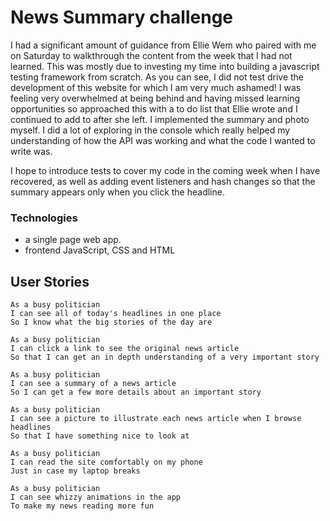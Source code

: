 # News Summary challenge

I had a significant amount of guidance from Ellie Wem who paired with me on Saturday to walkthrough the content from the week that I had not learned.  This was mostly due to investing my time into building a javascript testing framework from scratch.  As you can see, I did not test drive the development of this website for which I am very much ashamed! I was feeling very overwhelmed at being behind and having missed learning opportunities so approached this with a to do list that Ellie wrote and I continued to add to after she left.  I implemented the summary and photo myself.  I did a lot of exploring in the console which really helped my understanding of how the API was working and what the code I wanted to write was.

I hope to introduce tests to cover my code in the coming week when I have recovered, as well as adding event listeners and hash changes so that the summary appears only when you click the headline.

### Technologies

* a single page web app.  
* frontend JavaScript, CSS and HTML

## User Stories

```
As a busy politician
I can see all of today's headlines in one place
So I know what the big stories of the day are
```

```
As a busy politician
I can click a link to see the original news article
So that I can get an in depth understanding of a very important story
```

```
As a busy politician
I can see a summary of a news article
So I can get a few more details about an important story
```

```
As a busy politician
I can see a picture to illustrate each news article when I browse headlines
So that I have something nice to look at
```

```
As a busy politician
I can read the site comfortably on my phone
Just in case my laptop breaks
```

```
As a busy politician
I can see whizzy animations in the app
To make my news reading more fun
```
